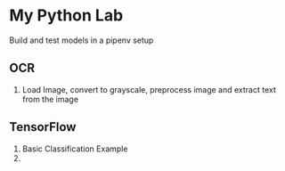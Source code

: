 # My Python Lab
 Build and test models in a pipenv setup
 
 ## OCR
 1. Load Image, convert to grayscale, preprocess image and extract text from the image
 
## TensorFlow 
  1. Basic Classification Example
  2.     
